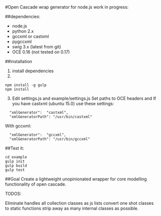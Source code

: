 #Open Cascade wrap generator for node.js
work in progress:

##dependencies:
* node.js
* python 2.x
* gccxml or castxml
* pygccxml
* swig 3.x (latest from git)
* OCE 0.16 (not tested on 0.17)

##installation
1. install dependencies
2. 
```
npm install -g gulp
npm install
```

3. Edit settings.js and example/settings.js
Set paths to OCE headers and 
If you have castxml (ubuntu 15.0) use these settings:
```
  "xmlGenerator":  "castxml",
  "xmlGeneratorPath": "/usr/bin/castxml"
```
With gccxml:
```
  "xmlGenerator":  "gccxml",
  "xmlGeneratorPath": "/usr/bin/gccxml"
```

##Test it:
```
cd example
gulp init
gulp build
gulp test
```
##Goal
Create a lightweight unopinionated wrapper for core modelling functionality of open cascade.


TODOS:

Eliminate handles
all collection classes as js lists
convert one shot classes to static functions
strip away as many internal classes as possible.
